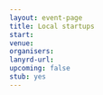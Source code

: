 ```yaml
---
layout: event-page
title: Local startups
start: 
venue: 
organisers: 
lanyrd-url: 
upcoming: false 
stub: yes
---
```


